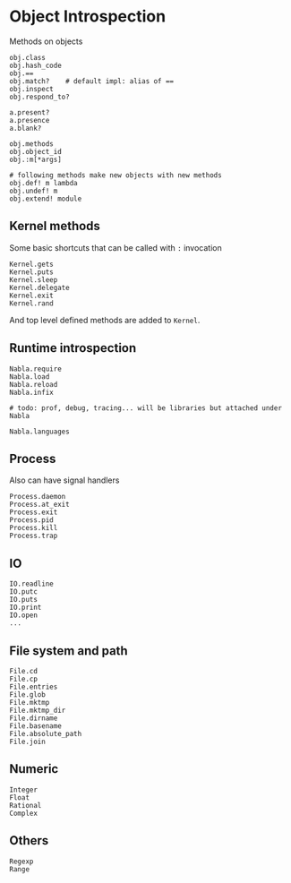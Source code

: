 # Object Introspection

Methods on objects

    obj.class
    obj.hash_code
    obj.==
    obj.match?    # default impl: alias of ==
    obj.inspect
    obj.respond_to?

    a.present?
    a.presence
    a.blank?

    obj.methods
    obj.object_id
    obj.:m[*args]

    # following methods make new objects with new methods
    obj.def! m lambda
    obj.undef! m
    obj.extend! module

## Kernel methods

Some basic shortcuts that can be called with `:` invocation

    Kernel.gets
    Kernel.puts
    Kernel.sleep
    Kernel.delegate
    Kernel.exit
    Kernel.rand

And top level defined methods are added to `Kernel`.

## Runtime introspection

    Nabla.require
    Nabla.load
    Nabla.reload
    Nabla.infix

    # todo: prof, debug, tracing... will be libraries but attached under Nabla

    Nabla.languages

## Process

Also can have signal handlers

    Process.daemon
    Process.at_exit
    Process.exit
    Process.pid
    Process.kill
    Process.trap

## IO

    IO.readline
    IO.putc
    IO.puts
    IO.print
    IO.open
    ...

## File system and path

    File.cd
    File.cp
    File.entries
    File.glob
    File.mktmp
    File.mktmp_dir
    File.dirname
    File.basename
    File.absolute_path
    File.join

## Numeric

    Integer
    Float
    Rational
    Complex

## Others

    Regexp
    Range
